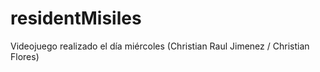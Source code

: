 # residentMisiles

Videojuego realizado el día miércoles    (Christian Raul Jimenez / Christian Flores)
